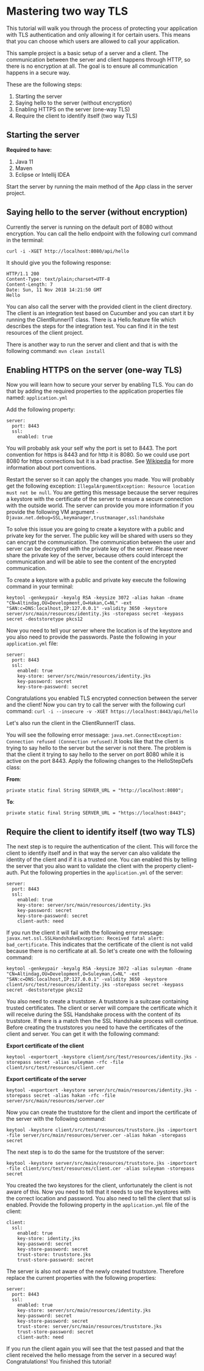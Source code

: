 # Mastering two way TLS

This tutorial will walk you through the process of protecting your application with TLS authentication and only allowing it for certain users. This means that you can choose which users are allowed to call your application.

This sample project is a basic setup of a server and a client. The communication between the server and client happens through HTTP, so there is no encryption at all. The goal is to ensure all communication happens in a secure way.

These are the following steps:
1. Starting the server
2. Saying hello to the server (without encryption)
3. Enabling HTTPS on the server (one-way TLS)
4. Require the client to identify itself (two way TLS)

## Starting the server
**Required to have:**
1. Java 11
2. Maven
3. Eclipse or Intellij IDEA

Start the server by running the main method of the App class in the server project.

## Saying hello to the server (without encryption)

Currently the server is running on the default port of 8080 without encryption. You can call the hello endpoint with the following curl command in the terminal: 

`curl -i -XGET http://localhost:8080/api/hello`

It should give you the following response:

```
HTTP/1.1 200
Content-Type: text/plain;charset=UTF-8
Content-Length: 7
Date: Sun, 11 Nov 2018 14:21:50 GMT
Hello
```

You can also call the server with the provided client in the client directory. The client is an integration test based on Cucumber and you can start it by running the ClientRunnerIT class. There is a Hello.feature file which describes the steps for the integration test. You can find it in the test resources of the client project.

There is another way to run the server and client and that is with the following command: `mvn clean install`

## Enabling HTTPS on the server (one-way TLS)

Now you will learn how to secure your server by enabling TLS. You can do that by adding the required properties to the application properties file named: `application.yml`

Add the following property:
```
server:
  port: 8443
  ssl:
    enabled: true
```

You will probably ask your self why the port is set to 8443. The port convention for https is 8443 and for http it is 8080. So we could use port 8080 for https connections but it is a bad practise. See [Wikipedia](https://en.wikipedia.org/wiki/List_of_TCP_and_UDP_port_numbers) for more information about port conventions.

Restart the server so it can apply the changes you made. You will probably get the following exception: `IllegalArgumentException: Resource location must not be null`. You are getting this message because the server requires a keystore with the certificate of the server to ensure a secure connection with the outside world. The server can provide you more information if you provide the following VM argument `-Djavax.net.debug=SSL,keymanager,trustmanager,ssl:handshake`

To solve this issue you are going to create a keystore with a public and private key for the server. The public key will be shared with users so they can encrypt the communication. The communication between the user and server can be decrypted with the private key of the server. Please never share the private key of the server, because others could intercept the communication and will be able to see the content of the encrypted communication.

To create a keystore with a public and private key execute the following command in your terminal:
```
keytool -genkeypair -keyalg RSA -keysize 3072 -alias hakan -dname "CN=Altindag,OU=Development,O=Hakan,C=NL" -ext "SAN:c=DNS:localhost,IP:127.0.0.1" -validity 3650 -keystore server/src/main/resources/identity.jks -storepass secret -keypass secret -deststoretype pkcs12
```

Now you need to tell your server where the location is of the keystore and you also need to provide the passwords. Paste the following in your `application.yml` file:
```
server:
  port: 8443
  ssl:
    enabled: true
    key-store: server/src/main/resources/identity.jks
    key-password: secret
    key-store-password: secret
```

Congratulations you enabled TLS encrypted connection between the server and the client! Now you can try to call the server with the following curl command: `curl -i --insecure -v -XGET https://localhost:8443/api/hello` 

Let's also run the client in the ClientRunnerIT class. 

You will see the following error message: `java.net.ConnectException: Connection refused (Connection refused)`.It looks like that the client is trying to say hello to the server but the server is not there. The problem is that the client it trying to say hello to the server on port 8080 while it is active on the port 8443. Apply the following changes to the HelloStepDefs class:

**From**:
```
private static final String SERVER_URL = "http://localhost:8080";
``` 

**To**:
```
private static final String SERVER_URL = "https://localhost:8443";
``` 

## Require the client to identify itself (two way TLS)
The next step is to require the authentication of the client. This will force the client to identify itself and in that way the server can also validate the identity of the client and if it is a trusted one. You can enabled this by telling the server that you also want to validate the client with the property client-auth. Put the following properties in the `application.yml` of the server:
```
server:
  port: 8443
  ssl:
    enabled: true
    key-store: server/src/main/resources/identity.jks
    key-password: secret
    key-store-password: secret
    client-auth: need
```

If you run the client it will fail with the following error message: `javax.net.ssl.SSLHandshakeException: Received fatal alert: bad_certificate`. This indicates that the certificate of the client is not valid because there is no certificate at all. So let's create one with the following command:
```
keytool -genkeypair -keyalg RSA -keysize 3072 -alias suleyman -dname "CN=Altindag,OU=Development,O=Suleyman,C=NL" -ext "SAN:c=DNS:localhost,IP:127.0.0.1" -validity 3650 -keystore client/src/test/resources/identity.jks -storepass secret -keypass secret -deststoretype pkcs12
```
You also need to create a truststore. A truststore is a suitcase containing trusted certificates. The client or server will compare the certificate which it will receive during the SSL Handshake process with the content of its truststore. If there is a match then the SSL Handshake process will continue. Before creating the truststores you need to have the certificates of the client and server. You can get it with the following command:

**Export certificate of the client**
```
keytool -exportcert -keystore client/src/test/resources/identity.jks -storepass secret -alias suleyman -rfc -file client/src/test/resources/client.cer
```

**Export certificate of the server**
```
keytool -exportcert -keystore server/src/main/resources/identity.jks -storepass secret -alias hakan -rfc -file server/src/main/resources/server.cer
```

Now you can create the truststore for the client and import the certificate of the server with the following command:
```
keytool -keystore client/src/test/resources/truststore.jks -importcert -file server/src/main/resources/server.cer -alias hakan -storepass secret
```
The next step is to do the same for the truststore of the server:
```
keytool -keystore server/src/main/resources/truststore.jks -importcert -file client/src/test/resources/client.cer -alias suleyman -storepass secret
```

You created the two keystores for the client, unfortunately the client is not aware of this. Now you need to tell that it needs to use the keystores with the correct location and password. You also need to tell the client that ssl is enabled. Provide the following property in the `application.yml` file of the client:
```
client:
  ssl:
    enabled: true
    key-store: identity.jks
    key-password: secret
    key-store-password: secret
    trust-store: truststore.jks
    trust-store-password: secret
```

The server is also not aware of the newly created truststore. Therefore replace the current properties with the following properties:
```
server:
  port: 8443
  ssl:
    enabled: true
    key-store: server/src/main/resources/identity.jks
    key-password: secret
    key-store-password: secret
    trust-store: server/src/main/resources/truststore.jks
    trust-store-password: secret
    client-auth: need
```

If you run the client again you will see that the test passed and that the client received the hello message from the server in a secured way!
Congratulations! You finished this tutorial!
